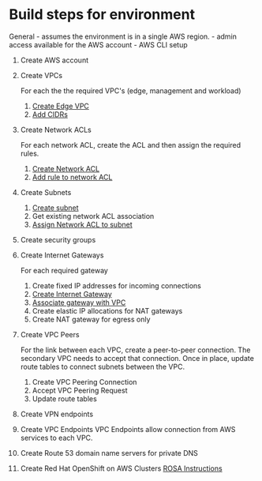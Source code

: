 # Build steps for environment

General
    - assumes the environment is in a single AWS region.
    - admin access available for the AWS account
    - AWS CLI setup

1. Create AWS account

1. Create VPCs

    For each the the required VPC's (edge, management and workload)
    1. [Create Edge VPC](AWS-CLI-cmds.md#vpc-creation)
    1. [Add CIDRs](AWS-CLI-cmds.md#Associate-additional-CIDRs-to-VPC)

1. Create Network ACLs

    For each network ACL, create the ACL and then assign the required rules.
    1. [Create Network ACL](AWS-CLI-cmds.md#create-network-acl)
    1. [Add rule to network ACL](AWS-CLI-cmds.md#add-rule-to-network-acl)

1. Create Subnets
    1. [Create subnet](AWS-CLI-cmds.md#create-subnet)
    1. Get existing network ACL association
    1. [Assign Network ACL to subnet](AWS-CLI-cmds.md#change-subnet-acl-association)

1. Create security groups

1. Create Internet Gateways

    For each required gateway
    1. Create fixed IP addresses for incoming connections
    1. [Create Internet Gateway](AWS-CLI-cmds.md#create-internet-gateway)
    1. [Associate gateway with VPC](AWS-CLI-cmds.md#associate-gateway)
    1. Create elastic IP allocations for NAT gateways
    1. Create NAT gateway for egress only

1. Create VPC Peers

    For the link between each VPC, create a peer-to-peer connection. The secondary VPC needs to accept that connection. Once in place, update route tables to connect subnets between the VPC.
    1. Create VPC Peering Connection
    1. Accept VPC Peering Request
    1. Update route tables

1. Create VPN endpoints

1. Create VPC Endpoints
    VPC Endpoints allow connection from AWS services to each VPC.

1. Create Route 53 domain name servers for private DNS

1. Create Red Hat OpenShift on AWS Clusters
    [ROSA Instructions](ROSA-cluster.md)
